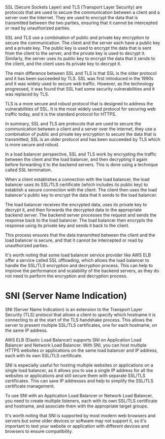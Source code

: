SSL (Secure Sockets Layer) and TLS (Transport Layer Security) are protocols that are used to secure the communication between a client and a server over the Internet. They are used to encrypt the data that is transmitted between the two parties, ensuring that it cannot be intercepted or read by unauthorized parties.

SSL and TLS use a combination of public and private key encryption to secure the communication. The client and the server each have a public key and a private key. The public key is used to encrypt the data that is sent from the client to the server, and the private key is used to decrypt it. Similarly, the server uses its public key to encrypt the data that it sends to the client, and the client uses its private key to decrypt it.

The main difference between SSL and TLS is that SSL is the older protocol and it has been succeeded by TLS. SSL was first introduced in the 1990s and it was widely used to secure web traffic. However, as the technology progressed, it was found that SSL had some security vulnerabilities and it was replaced by TLS.

TLS is a more secure and robust protocol that is designed to address the vulnerabilities of SSL. It is the most widely used protocol for securing web traffic today, and it is the standard protocol for HTTPS.

In summary, SSL and TLS are protocols that are used to secure the communication between a client and a server over the internet, they use a combination of public and private key encryption to secure the data that is transmitted, SSL is an older protocol and has been succeeded by TLS which is more secure and robust.




In a load balancer perspective, SSL and TLS work by encrypting the traffic between the client and the load balancer, and then decrypting it again before forwarding it to the backend servers. This is done using a technique called SSL termination.

When a client establishes a connection with the load balancer, the load balancer uses its SSL/TLS certificate (which includes its public key) to establish a secure connection with the client. The client then uses the load balancer's public key to encrypt the data that it sends to the load balancer.

The load balancer receives the encrypted data, uses its private key to decrypt it, and then forwards the decrypted data to the appropriate backend server. The backend server processes the request and sends the response back to the load balancer. The load balancer then encrypts the response using its private key and sends it back to the client.

This process ensures that the data transmitted between the client and the load balancer is secure, and that it cannot be intercepted or read by unauthorized parties.

It's worth noting that some load balancer service provider like AWS ELB offer a service called SSL offloading, which allows the load balancer to handle the SSL/TLS encryption and decryption process. This can help to improve the performance and scalability of the backend servers, as they do not need to perform the encryption and decryption process.

# SNI (Server Name Indication)

SNI (Server Name Indication) is an extension to the Transport Layer Security (TLS) protocol that allows a client to specify which hostname it is connecting to at the start of the TLS handshake process. This allows the server to present multiple SSL/TLS certificates, one for each hostname, on the same IP address.

AWS ELB (Elastic Load Balancer) supports SNI on Application Load Balancer and Network Load Balancer. With SNI, you can host multiple HTTPS websites or applications on the same load balancer and IP address, each with its own SSL/TLS certificate.

SNI is especially useful for hosting multiple websites or applications on a single load balancer, as it allows you to use a single IP address for all the websites or applications and still secure them with separate SSL/TLS certificates. This can save IP addresses and help to simplify the SSL/TLS certificate management.

To use SNI with an Application Load Balancer or Network Load Balancer, you need to create multiple listeners, each with its own SSL/TLS certificate and hostname, and associate them with the appropriate target groups.

It's worth noting that SNI is supported by most modern web browsers and servers but some older devices or software may not support it, so it's important to test your website or application with different devices and browsers to ensure compatibility.